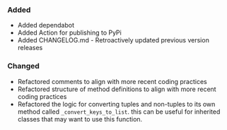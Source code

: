 ### Added

- Added dependabot
- Added Action for publishing to PyPi
- Added CHANGELOG.md - Retroactively updated previous version releases

### Changed

- Refactored comments to align with more recent coding practices
- Refactored structure of method definitions to align with more recent coding practices
- Refactored the logic for converting tuples and non-tuples to its own method called `_convert_keys_to_list`. this can be useful for inherited classes that may want to use this function.
